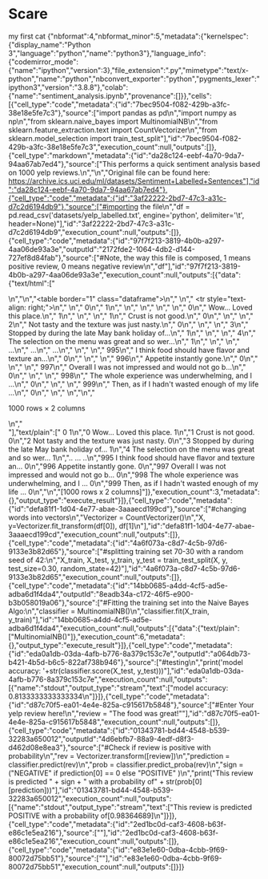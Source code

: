 # Scare
my first cat
{"nbformat":4,"nbformat_minor":5,"metadata":{"kernelspec":{"display_name":"Python 3","language":"python","name":"python3"},"language_info":{"codemirror_mode":{"name":"ipython","version":3},"file_extension":".py","mimetype":"text/x-python","name":"python","nbconvert_exporter":"python","pygments_lexer":"ipython3","version":"3.8.8"},"colab":{"name":"sentiment_analysis.ipynb","provenance":[]}},"cells":[{"cell_type":"code","metadata":{"id":"7bec9504-f082-429b-a3fc-38e18e5fe7c3"},"source":["import pandas as pd\n","import numpy as np\n","from sklearn.naive_bayes import MultinomialNB\n","from sklearn.feature_extraction.text import CountVectorizer\n","from sklearn.model_selection import train_test_split"],"id":"7bec9504-f082-429b-a3fc-38e18e5fe7c3","execution_count":null,"outputs":[]},{"cell_type":"markdown","metadata":{"id":"da28c124-eebf-4a70-9da7-94aa67ab7ed4"},"source":["This performs a quick sentiment analysis based on 1000 yelp reviews.\n","\n","Original file can be found here: https://archive.ics.uci.edu/ml/datasets/Sentiment+Labelled+Sentences"],"id":"da28c124-eebf-4a70-9da7-94aa67ab7ed4"},{"cell_type":"code","metadata":{"id":"3af22222-2bd7-47c3-a31c-d7c2d6194db9"},"source":["#importing the file\n","df = pd.read_csv('datasets/yelp_labelled.txt', engine='python', delimiter='\\t', header=None)"],"id":"3af22222-2bd7-47c3-a31c-d7c2d6194db9","execution_count":null,"outputs":[]},{"cell_type":"code","metadata":{"id":"97f7f213-3819-4b0b-a297-4aa06de93a3e","outputId":"2172fde2-1064-4db2-d144-727ef8d84fab"},"source":["#Note, the way this file is composed, 1 means positive review, 0 means negative review\n","df"],"id":"97f7f213-3819-4b0b-a297-4aa06de93a3e","execution_count":null,"outputs":[{"data":{"text/html":["<div>\n","<style scoped>\n","    .dataframe tbody tr th:only-of-type {\n","        vertical-align: middle;\n","    }\n","\n","    .dataframe tbody tr th {\n","        vertical-align: top;\n","    }\n","\n","    .dataframe thead th {\n","        text-align: right;\n","    }\n","</style>\n","<table border=\"1\" class=\"dataframe\">\n","  <thead>\n","    <tr style=\"text-align: right;\">\n","      <th></th>\n","      <th>0</th>\n","      <th>1</th>\n","    </tr>\n","  </thead>\n","  <tbody>\n","    <tr>\n","      <th>0</th>\n","      <td>Wow... Loved this place.</td>\n","      <td>1</td>\n","    </tr>\n","    <tr>\n","      <th>1</th>\n","      <td>Crust is not good.</td>\n","      <td>0</td>\n","    </tr>\n","    <tr>\n","      <th>2</th>\n","      <td>Not tasty and the texture was just nasty.</td>\n","      <td>0</td>\n","    </tr>\n","    <tr>\n","      <th>3</th>\n","      <td>Stopped by during the late May bank holiday of...</td>\n","      <td>1</td>\n","    </tr>\n","    <tr>\n","      <th>4</th>\n","      <td>The selection on the menu was great and so wer...</td>\n","      <td>1</td>\n","    </tr>\n","    <tr>\n","      <th>...</th>\n","      <td>...</td>\n","      <td>...</td>\n","    </tr>\n","    <tr>\n","      <th>995</th>\n","      <td>I think food should have flavor and texture an...</td>\n","      <td>0</td>\n","    </tr>\n","    <tr>\n","      <th>996</th>\n","      <td>Appetite instantly gone.</td>\n","      <td>0</td>\n","    </tr>\n","    <tr>\n","      <th>997</th>\n","      <td>Overall I was not impressed and would not go b...</td>\n","      <td>0</td>\n","    </tr>\n","    <tr>\n","      <th>998</th>\n","      <td>The whole experience was underwhelming, and I ...</td>\n","      <td>0</td>\n","    </tr>\n","    <tr>\n","      <th>999</th>\n","      <td>Then, as if I hadn't wasted enough of my life ...</td>\n","      <td>0</td>\n","    </tr>\n","  </tbody>\n","</table>\n","<p>1000 rows × 2 columns</p>\n","</div>"],"text/plain":["                                                     0  1\n","0                             Wow... Loved this place.  1\n","1                                   Crust is not good.  0\n","2            Not tasty and the texture was just nasty.  0\n","3    Stopped by during the late May bank holiday of...  1\n","4    The selection on the menu was great and so wer...  1\n","..                                                 ... ..\n","995  I think food should have flavor and texture an...  0\n","996                           Appetite instantly gone.  0\n","997  Overall I was not impressed and would not go b...  0\n","998  The whole experience was underwhelming, and I ...  0\n","999  Then, as if I hadn't wasted enough of my life ...  0\n","\n","[1000 rows x 2 columns]"]},"execution_count":3,"metadata":{},"output_type":"execute_result"}]},{"cell_type":"code","metadata":{"id":"defa81f1-1d04-4e77-abae-3aaaecd199cd"},"source":["#changing words into vectors\n","Vectorizer = CountVectorizer()\n","X, y=Vectorizer.fit_transform(df[0]), df[1]\n"],"id":"defa81f1-1d04-4e77-abae-3aaaecd199cd","execution_count":null,"outputs":[]},{"cell_type":"code","metadata":{"id":"4a6f073a-c8d7-4c5b-97d6-9133e3b82d65"},"source":["#splitting training set 70-30 with a random seed of 42:\n","X_train, X_test, y_train, y_test = train_test_split(X, y, test_size=0.30, random_state=42)"],"id":"4a6f073a-c8d7-4c5b-97d6-9133e3b82d65","execution_count":null,"outputs":[]},{"cell_type":"code","metadata":{"id":"14bb0685-a4dd-4cf5-ad5e-adba6d1f4da4","outputId":"8eadb34a-c172-46f5-e900-b3b058019a06"},"source":["#Fitting the training set into the Naive Bayes Algo:\n","classifier = MultinomialNB()\n","classifier.fit(X_train, y_train)"],"id":"14bb0685-a4dd-4cf5-ad5e-adba6d1f4da4","execution_count":null,"outputs":[{"data":{"text/plain":["MultinomialNB()"]},"execution_count":6,"metadata":{},"output_type":"execute_result"}]},{"cell_type":"code","metadata":{"id":"eda0a1db-03da-4afb-b776-8a379c153c7e","outputId":"a064db73-b421-4b5d-b6c5-822af738b946"},"source":["#testing\n","print('model accuracy: '+str(classifier.score(X_test, y_test)))"],"id":"eda0a1db-03da-4afb-b776-8a379c153c7e","execution_count":null,"outputs":[{"name":"stdout","output_type":"stream","text":["model accuracy: 0.8133333333333334\n"]}]},{"cell_type":"code","metadata":{"id":"d87c70f5-ea01-4e4e-825a-c915617b5848"},"source":["#Enter Your yelp review here!\n","review = \"The food was great!\""],"id":"d87c70f5-ea01-4e4e-825a-c915617b5848","execution_count":null,"outputs":[]},{"cell_type":"code","metadata":{"id":"01343781-bd44-4548-b539-32283a650012","outputId":"4d6ebfb7-88a9-4edf-d8f3-d462d08e8ea3"},"source":["#Check if review is positive with probability\n","rev = Vectorizer.transform([review])\n","prediction = classifier.predict(rev)\n","prob = classifier.predict_proba(rev)\n","sign = (\"NEGATIVE\" if prediction[0] == 0 else \"POSITIVE\" )\n","print(\"This review is predicted \" + sign + \" with a probability of\" + str(prob[0][prediction]))"],"id":"01343781-bd44-4548-b539-32283a650012","execution_count":null,"outputs":[{"name":"stdout","output_type":"stream","text":["This review is predicted POSITIVE with a probability of[0.98364689]\n"]}]},{"cell_type":"code","metadata":{"id":"2ed1bc0d-caf3-4608-b63f-e86c1e5ea216"},"source":[""],"id":"2ed1bc0d-caf3-4608-b63f-e86c1e5ea216","execution_count":null,"outputs":[]},{"cell_type":"code","metadata":{"id":"e83e1e60-0dba-4cbb-9f69-80072d75bb51"},"source":[""],"id":"e83e1e60-0dba-4cbb-9f69-80072d75bb51","execution_count":null,"outputs":[]}]}
